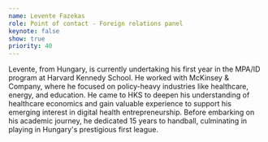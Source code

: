 ```yaml
---
name: Levente Fazekas
role: Point of contact - Foreign relations panel
keynote: false
show: true
priority: 40
---
```


Levente, from Hungary, is currently undertaking his first year in the MPA/ID program at Harvard Kennedy School. He worked with McKinsey &amp; Company, where he focused on policy-heavy industries like healthcare, energy, and education. He came to HKS to deepen his understanding of healthcare economics and gain valuable experience to support his emerging interest in digital health entrepreneurship. Before embarking on his academic journey, he dedicated 15 years to handball, culminating in playing in Hungary's prestigious first league.

